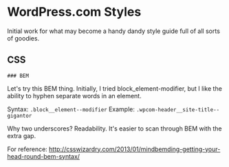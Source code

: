 # WordPress.com Styles

Initial work for what may become a handy dandy style guide full of all sorts of goodies.

## CSS
	### BEM
Let's try this BEM thing. Initially, I tried block_element-modifier, but I like the ability to hyphen separate words in an element.

Syntax:  ``.block__element--modifier``
Example: ``.wpcom-header__site-title--gigantor``

Why two underscores?
Readability. It's easier to scan through BEM with the extra gap.

For reference: http://csswizardry.com/2013/01/mindbemding-getting-your-head-round-bem-syntax/